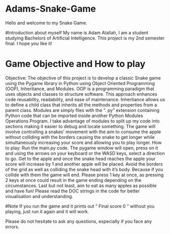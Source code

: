 # Adams-Snake-Game
Hello and welcome to my Snake Game.

#Introduction about myself
My name is Adam Atallah, I am a student studying Bachelors of Artificial Intelligence. This project is my 2nd semester final. I hope you like it!

# Game Objective and How to play
Objective:
The objective of this project is to develop a classic Snake game using the Pygame library in Python using Object Oriented Programming (OOP), Inheritance, and Modules. OOP is a programming paradigm that uses objects and classes to structure software. This approach enhances code reusability, readability, and ease of maintenance. Inheritance allows us to define a child class that inherits all the methods and properties from a parent class. Modules are simply files with the “. py” extension containing Python code that can be imported inside another Python Modules Operations Program. I take advantage of modules to split up my code into sections making it easier to debug and locate something. The game will involve controlling a snakes’ movement with the aim to consume the apple without colliding with the borders causing the snake to get longer while simultaneously increasing your score and allowing you to play longer.
How to play:
Run the main.py code. The pygame window will open, press on it and using the arrows on your keyboard or the WASD keys, select a direction to go. Get to the apple and once the snake head reaches the apple your score will increase by 1 and another apple will be placed. Avoid the borders of the grid as well as colliding the snake head with it’s body. Because if you collide with them the game will end. Please press 1 key at once, as pressing 2 keys at once could result in the game ending depending on the circumstances. Last but not least, aim to eat as many apples as possible and have fun!
Please read the DOC strings in the code for better visualisation and understanding.

#Note
If you run the game and it prints out “ Final score 0 “ without you playing, just run it again and it will work.

Please do not hesitate to ask any questions, especially if you face any errors.

